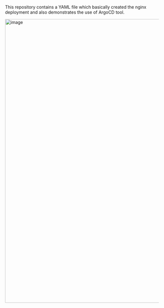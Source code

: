 This repository contains a YAML file which basically created the nginx deployment and also demonstrates the use of ArgoCD tool.

<img width="1918" height="930" alt="image" src="https://github.com/user-attachments/assets/c8796dd5-d3b9-4998-a1f7-b6c05f929e6b" />

